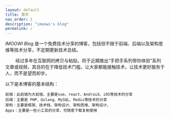```yaml
---
layout: default
title: 首页
nav_order: 1
description: "imoowi's blog"
permalink: /
---
```


_IMOOWI Blog_ 是一个免费技术分享的博客，包括但不限于前端、后端以及架构思维等技术分享，不定期更新技术总结。

&emsp;&emsp; 经过多年在互联网的拷贝与粘贴，将于近期推出“手把手系列带你体验”系列文章或视频，其目的在于降低技术门槛，让大家都能接触技术，让技术更好服务于人，而不是望而却步。


以下是本博客的基本结构：

    前端：此前端为大前端，主要是vue、react、Android、iOS等技术的分享
    后端：主要是 PHP、Golang、MySQL、Redis等技术的分享
    架构：主要是框架、技术栈、架构设计、架构思维、架构设计、
    Apps：主要是一些小工具的分享，可随意下载复制使用